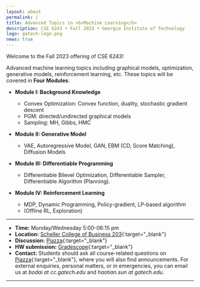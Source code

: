 ```yaml
---
layout: about
permalink: /
title: Advanced Topics in <b>Machine Learning</b>
description: CSE 6243 • Fall 2023 • Georgia Institute of Technology
logo: gatech-logo.png
news: true
---
```

Welcome to the Fall 2023 offering of CSE 6243!

Advanced machine learning topics including graphical models, optimization, generative models, reinforcement learning, etc.
These topics will be covered in **Four Modules**:
- **Module I: Background Knowledge** 
    - Convex Optimization: Convex function, duality, stochastic gradient descent
    - PGM: directed/undirected graphical models
    - Sampling: MH, Gibbs, HMC


- **Module II: Generative Model**
    - VAE, Autoregressive Model, GAN, EBM (CD, Score Matching), Diffusion Models

- **Module III: Differentiable Programming**
    - Differentiable Bilevel Optimization, Differentiable Sampler, Differentiable Algorithm (Planning). 


- **Module IV: Reinforcement Learning**
    - MDP, Dynamic Programming, Policy-gradient, LP-based algorithm 
    - (Offline RL, Exploration)
***

- **Time:** Monday/Wednesday 5:00-06:15 pm
- **Location:** [Scheller College of Business 203](https://goo.gl/maps/CsJAdL4adqsRFmLX6){:target="\_blank"}
- **Discussion:** [Piazza](https://piazza.com/){:target="\_blank"}
- **HW submission:** [Gradescope](https://www.gradescope.com/){:target="\_blank"}
- **Contact:** Students should ask all course-related questions on [Piazza](https://piazza.com/class/){:target="\_blank"}, where you will also find announcements. For external enquiries, personal matters, or in emergencies, you can email us at *bodai at cc.gatech.edu* and *haotian.sun at gatech.edu*.

***
